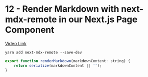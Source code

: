 # 12 - Render Markdown with next-mdx-remote in our Next.js Page Component

[Video Link]()

<TimeStamp start="0:19" end="0:22">

`yarn add next-mdx-remote --save-dev`

</TimeStamp>


<TimeStamp start="0:57" end="1:00">

```jsx 
export function renderMarkdown(markdownContent: string) {
    return serialize(markdownContent || '');
}
```

</TimeStamp>
